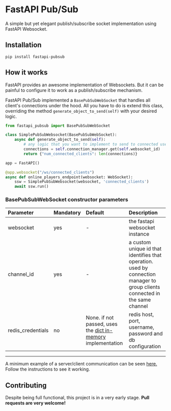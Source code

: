 # FastAPI Pub/Sub

A simple but yet elegant publish/subscribe socket implementation using FastAPI Websocket.

## Installation

```
pip install fastapi-pubsub
```

## How it works

FastAPI provides an awesome implementation of Websockets. But it can be painful to configure it to work as a publish/subscribe mechanism.

FastAPI Pub/Sub implemented a `BasePubSubWebSocket` that handles all client's connections under the hood. All you have to do is extend this class, overriding the method `generate_object_to_send(self)` with your desired logic.

```python
from fastapi_pubsub import BasePubSubWebSocket

class SimplePubSubWebsocket(BasePubSubWebSocket):
    async def generate_object_to_send(self):
        # any logic that you want to implement to send to connected users
        connections = self.connection_manager.get(self.websocket_id)
        return {"num_connected_clients": len(connections)}
```

```python
app = FastAPI()

@app.websocket("/ws/connected_clients")
async def online_players_endpoint(websocket: WebSocket):
    ssw = SimplePubSubWebsocket(websocket, 'connected_clients')
    await ssw.run()
```

### BasePubSubWebSocket constructor parameters

|   Parameter   |   Mandatory   |   Default |   Description |
|:-------------|:-------------|:---------|:-------------|
|   websocket   |   yes         |   -       |   the fastapi websocket instance
|   channel_id  |   yes         |   -       | a custom unique id that identifies that operation. used by connection manager to group clients connected in the same channel
|   redis_credentials   |   no  |   None. if not passed, uses the [dict in-memory](https://github.com/6ixOnline/fastapi-pubsub/blob/main/fastapi_pubsub/connection_manager.py#L20) implementation    | redis host, port, username, password and db configuration  

---

A minimum example of a server/client communication can be seen [here.](https://github.com/dhiogocorrea/fastapi-pubsub/tree/main/examples) Follow the instructions to see it working.

## Contributing

Despite being full functional, this project is in a very early stage. **Pull requests are very welcome!**
